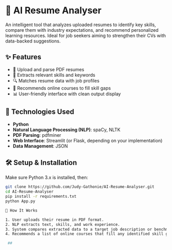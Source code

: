 # 🤖 AI Resume Analyser

An intelligent tool that analyzes uploaded resumes to identify key skills,
compare them with industry expectations, and recommend personalized learning resources.
Ideal for job seekers aiming to strengthen their CVs with data-backed suggestions.

## ✨ Features

- 📄 Upload and parse PDF resumes
- 🧠 Extracts relevant skills and keywords
- 🔍 Matches resume data with job profiles
- 🎯 Recommends online courses to fill skill gaps
- 📊 User-friendly interface with clean output display

## 🚀 Technologies Used

- **Python**
- **Natural Language Processing (NLP)**: spaCy, NLTK
- **PDF Parsing**: pdfminer
- **Web Interface**: Streamlit (or Flask, depending on your implementation)
- **Data Management**: JSON

## 🛠️ Setup & Installation

Make sure Python 3.x is installed, then:

```bash
git clone https://github.com/Judy-Gathonie/AI-Resume-Analyser.git
cd AI-Resume-Analyser
pip install -r requirements.txt
python App.py

🧪 How It Works

1. User uploads their resume in PDF format.
2. NLP extracts text, skills, and work experience.
3. System compares extracted data to a target job description or benchmark skill set.
4. Recommends a list of online courses that fill any identified skill gaps.

 ##

